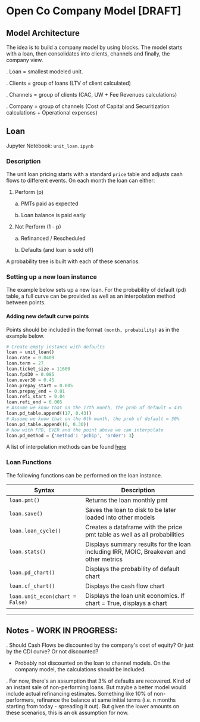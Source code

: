# Open Co Company Model [DRAFT]

## Model Architecture

The idea is to build a company model by using blocks. The model starts with a loan, then consolidates into clients, channels and finally, the company view. 

. Loan = smallest modeled unit. 

. Clients = group of loans (LTV of client calculated)

. Channels = group of clients (CAC, UW + Fee Revenues calculations)

. Company = group of channels (Cost of Capital and Securitization calculations + Operational expenses)

## Loan 

Jupyter Notebook: `unit_loan.ipynb`

### Description

The unit loan pricing starts with a standard `price` table and adjusts cash flows to different events. On each month the loan can either:

1. Perform (p)

    a. PMTs paid as expected

    b. Loan balance is paid early 

2. Not Perform (1 - p)

    a. Refinanced / Rescheduled
    
    b. Defaults (and loan is sold off)
    
A probability tree is built with each of these scenarios.


### Setting up a new loan instance

The example below sets up a new loan. For the probability of default (pd) table, a full curve can be provided as well as an interpolation method between points.

#### Adding new default curve points

Points should be included in the format `(month, probability)` as in the example below. 


```python
# Create empty instance with defaults
loan = unit_loan()
loan.rate = 0.0409
loan.term = 27
loan.ticket_size = 11600
loan.fpd30 = 0.085
loan.ever30 = 0.45
loan.prepay_start = 0.005
loan.prepay_end = 0.01
loan.refi_start = 0.04
loan.refi_end = 0.005
# Assume we know that on the 17th month, the prob of default = 43% 
loan.pd_table.append((17, 0.43))
# Assume we know that on the 6th month, the prob of default = 30%
loan.pd_table.append((6, 0.30))
# Now with FPD, EVER and the point above we can interpolate
loan.pd_method = {'method': 'pchip', 'order': 3}
```

A list of interpolation methods can be found [here](https://tinyurl.com/6mkuyz6n)


### Loan Functions

The following functions can be performed on the loan instance. 

| Syntax      | Description |
| ----------- | ----------- |
| `loan.pmt()`   | Returns the loan monthly pmt |
| `loan.save()`  | Saves the loan to disk to be later loaded into other models |
| `loan.loan_cycle()` | Creates a dataframe with the price pmt table as well as all probabilities |
| `loan.stats()` | Displays summary results for the loan including IRR, MOIC, Breakeven and other metrics | 
| `loan.pd_chart()` | Displays the probability of default chart |
| `loan.cf_chart()` | Displays the cash flow chart |
| `loan.unit_econ(chart = False)` | Displays the loan unit economics. If chart = True, displays a chart |

    
-------------------------
## Notes - WORK IN PROGRESS:
 
. Should Cash Flows be discounted by the company's cost of equity? Or just by the CDI curve? Or not discounted?

- Probably not discounted on the loan to channel models. On the company model, the calculations should be included. 

. For now, there's an assumption that 3% of defaults are recovered. Kind of an instant sale of non-performing loans. But maybe a better model would include actual refinancing estimates. Something like 10% of non-performers, refinance the balance at same initial terms (i.e. n months starting from today - spreading it out). But given the lower amounts on these scenarios, this is an ok assumption for now. 